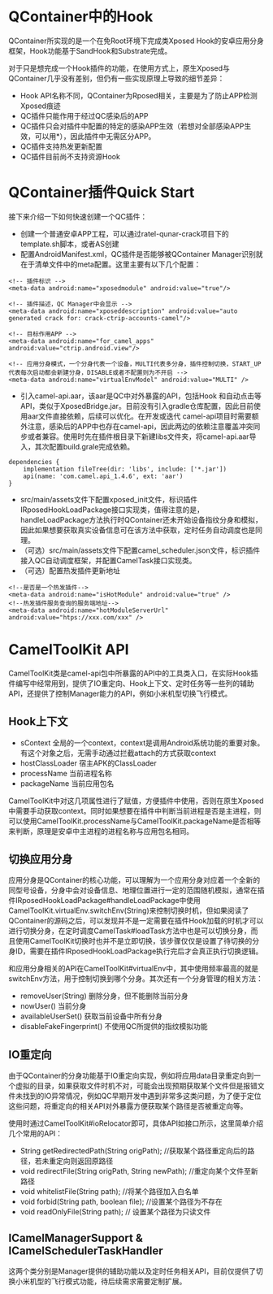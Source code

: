 # QContainer中的Hook
QContainer所实现的是一个在免Root环境下完成类Xposed Hook的安卓应用分身框架，Hook功能基于SandHook和Substrate完成。

对于只是想完成一个Hook插件的功能，在使用方式上，原生Xposed与QContainer几乎没有差别，但仍有一些实现原理上导致的细节差异：
- Hook API名称不同，QContainer为Rposed相关，主要是为了防止APP检测Xposed痕迹
- QC插件只能作用于经过QC感染后的APP
- QC插件只会对插件中配置的特定的感染APP生效（若想对全部感染APP生效，可以用*），因此插件中无需区分APP。
- QC插件支持热发更新配置 
- QC插件目前尚不支持资源Hook

# QContainer插件Quick Start
接下来介绍一下如何快速创建一个QC插件：
- 创建一个普通安卓APP工程，可以通过ratel-qunar-crack项目下的template.sh脚本，或者AS创建
- 配置AndroidManifest.xml，QC插件是否能够被QContainer Manager识别就在于清单文件中的meta配置。这里主要有以下几个配置：
```
<!-- 插件标识 -->
<meta-data android:name="xposedmodule" android:value="true"/>
        
<!-- 插件描述，QC Manager中会显示 -->
<meta-data android:name="xposeddescription" android:value="auto generated crack for: crack-ctrip-accounts-camel"/>

<!-- 目标作用APP -->
<meta-data android:name="for_camel_apps" android:value="ctrip.android.view"/>

<!-- 应用分身模式，一个分身代表一个设备，MULTI代表多分身，插件控制切换，START_UP代表每次启动都会新建分身，DISABLE或者不配置则为不开启 -->
<meta-data android:name="virtualEnvModel" android:value="MULTI" />
```
- 引入camel-api.aar，该aar是QC中对外暴露的API，包括Hook 和自动点击等API，类似于XposedBridge.jar。目前没有引入gradle仓库配置，因此目前使用aar文件直接依赖，后续可以优化。在开发或迭代 camel-api项目时需要额外注意，感染后的APP中也存在camel-api，因此两边的依赖注意覆盖冲突同步或者兼容。使用时先在插件根目录下新建libs文件夹，将camel-api.aar导入，其次配置build.grale完成依赖。
```
dependencies {
    implementation fileTree(dir: 'libs', include: ['*.jar'])
    api(name: 'com.camel.api_1.4.6', ext: 'aar')
}
```
- src/main/assets文件下配置xposed_init文件，标识插件IRposedHookLoadPackage接口实现类，值得注意的是，handleLoadPackage方法执行时QContainer还未开始设备指纹分身和模拟，因此如果想要获取真实设备信息可在该方法中获取，定时任务自动调度也是同理。
- （可选）src/main/assets文件下配置camel_scheduler.json文件，标识插件接入QC自动调度框架，并配置CamelTask接口实现类。
- （可选）配置热发插件更新地址

```
<!--是否是一个热发插件-->
<meta-data android:name="isHotModule" android:value="true" />
<!--热发插件服务查询的服务端地址-->
<meta-data android:name="hotModuleServerUrl" android:value="htps://xxx.com/xxx" />
```

# CamelToolKit API
CamelToolKit类是camel-api包中所暴露的API中的工具类入口，在实际Hook插件编写中经常用到，提供了IO重定向、Hook上下文、定时任务等一些列的辅助API，还提供了控制Manager能力的API，例如小米机型切换飞行模式。

## Hook上下文
- sContext 全局的一个context，context是调用Android系统功能的重要对象。有这个对象之后，无需手动通过拦截attach的方式获取context
- hostClassLoader 宿主APK的ClassLoader
- processName 当前进程名称
- packageName 当前应用包名

CamelToolKit中对这几项属性进行了赋值，方便插件中使用，否则在原生Xposed中需要手动获取context。同时如果想要在插件中判断当前进程是否是主进程，则可以使用CamelToolKit.processName与CamelToolKit.packageName是否相等来判断，原理是安卓中主进程的进程名称与应用包名相同。

## 切换应用分身
应用分身是QContainer的核心功能，可以理解为一个应用分身对应着一个全新的同型号设备，分身中会对设备信息、地理位置进行一定的范围随机模拟，通常在插件IRposedHookLoadPackage#handleLoadPackage中使用CamelToolKit.virtualEnv.switchEnv(String)来控制切换时机，但如果阅读了QContainer的源码之后，可以发现并不是一定需要在插件Hook加载的时机才可以进行切换分身，在定时调度CamelTask#loadTask方法中也是可以切换分身，而且使用CamelToolKit切换时也并不是立即切换，该步骤仅仅是设置了待切换的分身ID，需要在插件IRposedHookLoadPackage执行完后才会真正执行切换逻辑。

和应用分身相关的API在CamelToolKit#virtualEnv中，其中使用频率最高的就是switchEnv方法，用于控制切换到哪个分身。其次还有一个分身管理的相关方法：
- removeUser(String) 删除分身，但不能删除当前分身
- nowUser() 当前分身
- availableUserSet() 获取当前设备中所有分身
- disableFakeFingerprint() 不使用QC所提供的指纹模拟功能

## IO重定向
由于QContainer的分身功能基于IO重定向实现，例如将应用data目录重定向到一个虚拟的目录，如果获取文件时机不对，可能会出现预期获取某个文件但是报错文件未找到的IO异常情况，例如QC早期开发中遇到非常多这类问题，为了便于定位这些问题，将重定向的相关API对外暴露方便获取某个路径是否被重定向等。

使用时通过CamelToolKit#ioRelocator即可，具体API如接口所示，这里简单介绍几个常用的API：
- String getRedirectedPath(String origPath); //获取某个路径重定向后的路径，若未重定向则返回原路径
- void redirectFile(String origPath, String newPath); //重定向某个文件至新路径
- void whitelistFile(String path); //将某个路径加入白名单
- void forbid(String path, boolean file); //设置某个路径为不存在
- void readOnlyFile(String path); // 设置某个路径为只读文件

## ICamelManagerSupport & ICamelSchedulerTaskHandler
这两个类分别是Manager提供的辅助功能以及定时任务相关API，目前仅提供了切换小米机型的飞行模式功能，待后续需求需要定制扩展。
